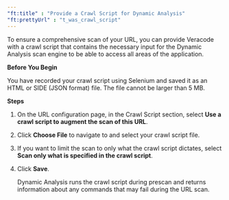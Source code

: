 ```yaml
---
"ft:title" : "Provide a Crawl Script for Dynamic Analysis"
"ft:prettyUrl" : "t_was_crawl_script"
---
```

To ensure a comprehensive scan of your URL, you can provide Veracode with a crawl script that contains the necessary input for the Dynamic Analysis scan engine to be able to access all areas of the application.

<p font-size="13pt"><b>Before You Begin</b></p>

You have recorded your crawl script using Selenium and saved it as an HTML or SIDE \(JSON format\) file. The file cannot be larger than 5 MB.

<p font-size="13pt"><b>Steps</b></p>

1.  On the URL configuration page, in the Crawl Script section, select **Use a crawl script to augment the scan of this URL**.

2.  Click **Choose File** to navigate to and select your crawl script file.

3.  If you want to limit the scan to only what the crawl script dictates, select **Scan only what is specified in the crawl script**.

4.  Click **Save**.

    Dynamic Analysis runs the crawl script during prescan and returns information about any commands that may fail during the URL scan.